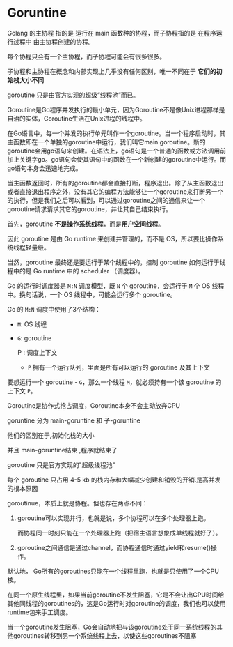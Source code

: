# Goruntine

Golang 的主协程 指的是 运行在 main 函数种的协程，而子协程指的是 在程序运行过程中 由主协程创建的协程。



每个协程只会有一个主协程，而子协程可能会有很多很多。



子协程和主协程在概念和内部实现上几乎没有任何区别，唯一不同在于 **它们的初始栈大小不同**



goroutine 只是由官方实现的超级“线程池”而已。



Goroutine是Go程序并发执行的最小单元，因为Goroutine不是像Unix进程那样是自治的实体，Goroutine生活在Unix进程的线程中。

在Go语言中，每一个并发的执行单元叫作一个goroutine。当一个程序启动时，其主函数即在一个单独的goroutine中运行，我们叫它main goroutine。新的goroutine会用go语句来创建。在语法上，go语句是一个普通的函数或方法调用前加上关键字go。go语句会使其语句中的函数在一个新创建的goroutine中运行。而go语句本身会迅速地完成。

当主函数返回时，所有的goroutine都会直接打断，程序退出。除了从主函数退出或者直接退出程序之外，没有其它的编程方法能够让一个goroutine来打断另一个的执行，但是我们之后可以看到，可以通过goroutine之间的通信来让一个goroutine请求请求其它的goroutine，并让其自己结束执行。



首先，goroutine **不是操作系统线程**，而是**用户空间线程**。

因此 goroutine 是由 Go runtime 来创建并管理的，而不是 OS，所以要比操作系统线程轻量级。



当然，goroutine 最终还是要运行于某个线程中的，控制 goroutine 如何运行于线程中的是 Go runtime 中的 scheduler （调度器）。

Go 的运行时调度器是 `M:N` 调度模型，既 `N` 个 goroutine，会运行于 `M` 个 OS 线程中。换句话说，一个 OS 线程中，可能会运行多个 goroutine。

Go 的 `M:N` 调度中使用了3个结构：

- `M`: OS 线程

- `G`: goroutine

  P : 调度上下文

  - `P` 拥有一个运行队列，里面是所有可以运行的 goroutine 及其上下文

要想运行一个 goroutine - `G`，那么一个线程 `M`，就必须持有一个该 goroutine 的上下文 `P`。

Goroutine是协作式抢占调度，Goroutine本身不会主动放弃CPU

goruntine 分为 main-goruntine 和 子-goruntine

他们的区别在于,初始化栈的大小

并且 main-goruntine结束 ,程序就结束了



goroutine 只是官方实现的"超级线程池"

每个 goroutine 只占用 4-5 kb 的栈内存和大幅减少创建和销毁的开销.是高并发的根本原因



goroutinue，本质上就是协程。但也存在两点不同：

1. goroutine可以实现并行，也就是说，多个协程可以在多个处理器上跑。

   而协程同一时刻只能在一个处理器上跑（把宿主语言想象成单线程就好了）。

2. goroutine之间通信是通过channel，而协程通信时通过yield和resume()操作。



默认地， Go所有的goroutines只能在一个线程里跑，也就是只使用了一个CPU核。

在同一个原生线程里，如果当前goroutine不发生阻塞，它是不会让出CPU时间给其他同线程的goroutines的，这是Go运行时对goroutine的调度，我们也可以使用runtime包来手工调度。



当一个goroutine发生阻塞，Go会自动地把与该goroutine处于同一系统线程的其他goroutines转移到另一个系统线程上去，以使这些goroutines不阻塞
